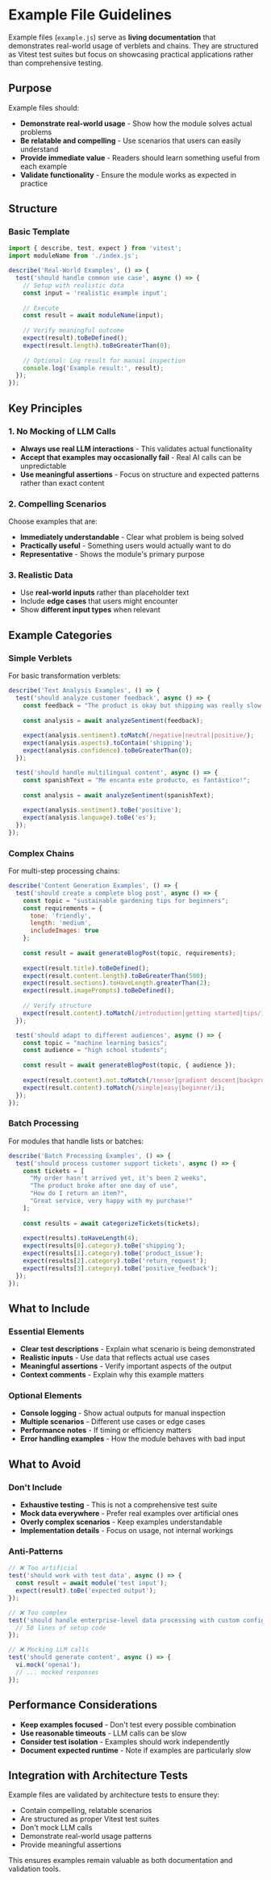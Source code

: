 # Example File Guidelines

Example files (`example.js`) serve as **living documentation** that demonstrates real-world usage of verblets and chains. They are structured as Vitest test suites but focus on showcasing practical applications rather than comprehensive testing.

## Purpose

Example files should:
- **Demonstrate real-world usage** - Show how the module solves actual problems
- **Be relatable and compelling** - Use scenarios that users can easily understand
- **Provide immediate value** - Readers should learn something useful from each example
- **Validate functionality** - Ensure the module works as expected in practice

## Structure

### Basic Template

```javascript
import { describe, test, expect } from 'vitest';
import moduleName from './index.js';

describe('Real-World Examples', () => {
  test('should handle common use case', async () => {
    // Setup with realistic data
    const input = 'realistic example input';
    
    // Execute
    const result = await moduleName(input);
    
    // Verify meaningful outcome
    expect(result).toBeDefined();
    expect(result.length).toBeGreaterThan(0);
    
    // Optional: Log result for manual inspection
    console.log('Example result:', result);
  });
});
```

## Key Principles

### 1. No Mocking of LLM Calls
- **Always use real LLM interactions** - This validates actual functionality
- **Accept that examples may occasionally fail** - Real AI calls can be unpredictable
- **Use meaningful assertions** - Focus on structure and expected patterns rather than exact content

### 2. Compelling Scenarios
Choose examples that are:
- **Immediately understandable** - Clear what problem is being solved
- **Practically useful** - Something users would actually want to do
- **Representative** - Shows the module's primary purpose

### 3. Realistic Data
- Use **real-world inputs** rather than placeholder text
- Include **edge cases** that users might encounter
- Show **different input types** when relevant

## Example Categories

### Simple Verblets
For basic transformation verblets:

```javascript
describe('Text Analysis Examples', () => {
  test('should analyze customer feedback', async () => {
    const feedback = "The product is okay but shipping was really slow and expensive.";
    
    const analysis = await analyzeSentiment(feedback);
    
    expect(analysis.sentiment).toMatch(/negative|neutral|positive/);
    expect(analysis.aspects).toContain('shipping');
    expect(analysis.confidence).toBeGreaterThan(0);
  });

  test('should handle multilingual content', async () => {
    const spanishText = "Me encanta este producto, es fantástico!";
    
    const analysis = await analyzeSentiment(spanishText);
    
    expect(analysis.sentiment).toBe('positive');
    expect(analysis.language).toBe('es');
  });
});
```

### Complex Chains
For multi-step processing chains:

```javascript
describe('Content Generation Examples', () => {
  test('should create a complete blog post', async () => {
    const topic = "sustainable gardening tips for beginners";
    const requirements = {
      tone: 'friendly',
      length: 'medium',
      includeImages: true
    };
    
    const result = await generateBlogPost(topic, requirements);
    
    expect(result.title).toBeDefined();
    expect(result.content.length).toBeGreaterThan(500);
    expect(result.sections).toHaveLength.greaterThan(2);
    expect(result.imagePrompts).toBeDefined();
    
    // Verify structure
    expect(result.content).toMatch(/introduction|getting started|tips/i);
  });

  test('should adapt to different audiences', async () => {
    const topic = "machine learning basics";
    const audience = "high school students";
    
    const result = await generateBlogPost(topic, { audience });
    
    expect(result.content).not.toMatch(/tensor|gradient descent|backpropagation/);
    expect(result.content).toMatch(/simple|easy|beginner/i);
  });
});
```

### Batch Processing
For modules that handle lists or batches:

```javascript
describe('Batch Processing Examples', () => {
  test('should process customer support tickets', async () => {
    const tickets = [
      "My order hasn't arrived yet, it's been 2 weeks",
      "The product broke after one day of use",
      "How do I return an item?",
      "Great service, very happy with my purchase!"
    ];
    
    const results = await categorizeTickets(tickets);
    
    expect(results).toHaveLength(4);
    expect(results[0].category).toBe('shipping');
    expect(results[1].category).toBe('product_issue');
    expect(results[2].category).toBe('return_request');
    expect(results[3].category).toBe('positive_feedback');
  });
});
```

## What to Include

### Essential Elements
- **Clear test descriptions** - Explain what scenario is being demonstrated
- **Realistic inputs** - Use data that reflects actual use cases
- **Meaningful assertions** - Verify important aspects of the output
- **Context comments** - Explain why this example matters

### Optional Elements
- **Console logging** - Show actual outputs for manual inspection
- **Multiple scenarios** - Different use cases or edge cases
- **Performance notes** - If timing or efficiency matters
- **Error handling examples** - How the module behaves with bad input

## What to Avoid

### Don't Include
- **Exhaustive testing** - This is not a comprehensive test suite
- **Mock data everywhere** - Prefer real examples over artificial ones
- **Overly complex scenarios** - Keep examples understandable
- **Implementation details** - Focus on usage, not internal workings

### Anti-Patterns
```javascript
// ❌ Too artificial
test('should work with test data', async () => {
  const result = await module('test input');
  expect(result).toBe('expected output');
});

// ❌ Too complex
test('should handle enterprise-level data processing with custom configurations...', async () => {
  // 50 lines of setup code
});

// ❌ Mocking LLM calls
test('should generate content', async () => {
  vi.mock('openai');
  // ... mocked responses
});
```

## Performance Considerations

- **Keep examples focused** - Don't test every possible combination
- **Use reasonable timeouts** - LLM calls can be slow
- **Consider test isolation** - Examples should work independently
- **Document expected runtime** - Note if examples are particularly slow

## Integration with Architecture Tests

Example files are validated by architecture tests to ensure they:
- Contain compelling, relatable scenarios
- Are structured as proper Vitest test suites
- Don't mock LLM calls
- Demonstrate real-world usage patterns
- Provide meaningful assertions

This ensures examples remain valuable as both documentation and validation tools. 